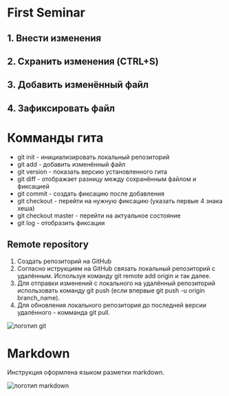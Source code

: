 # First Seminar
## 1. Внести изменения
## 2. Схранить изменения (CTRL+S)
## 3. Добавить изменённый файл
## 4. Зафиксировать файл
# Комманды гита
* git init - инициализировать локальный репозиторий
* git add - добавить изменённый файл
* git version - показать версию установленного гита
* git diff - отображает разницу между сохранённым файлом и фиксацией
* git commit - создать фиксацию после добавления
* git checkout - перейти на нужную фиксацию (указать первые 4 знака хеша)
* git checkout master - перейти на актуальное состояние
* git log - отобразить фиксации
## Remote repository
1. Создать репозиторий на GitHub
2. Согласно иструкциям на GitHub связать локальный репозиторий с удалённым.
Используя команду git remote add origin <URL> и так далее.
3. Для отправки изменений с локального на удалённый репозиторий использовать команду git push (если впервые git push -u origin branch_name).
4. Для обновления локального репозитория до последней версии удалённого - комманда git pull.

![логотип git](https://encrypted-tbn0.gstatic.com/images?q=tbn:ANd9GcSdd25hyNQOMs4Xx1Cv_A_oaT0zagfSWlXMBA&s)

# Markdown

Инструкция оформлена языком разметки markdown.

![логотип markdown](https://encrypted-tbn0.gstatic.com/images?q=tbn:ANd9GcRnu7934BT4IAqyaLexJIlqSaThMNkeiRzz0ux0qR11wQ&s)